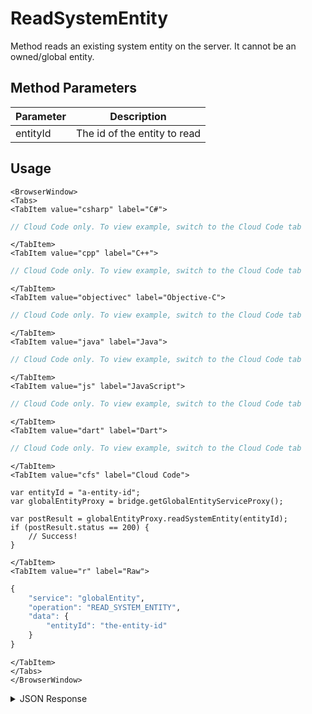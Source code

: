 # ReadSystemEntity

Method reads an existing system entity on the server. It cannot be an owned/global entity.

<PartialServop service_name="globalEntity" operation_name="READ_SYSTEM_ENTITY" />

## Method Parameters
Parameter | Description
--------- | -----------
entityId | The id of the entity to read

## Usage

```mdx-code-block
<BrowserWindow>
<Tabs>
<TabItem value="csharp" label="C#">
```

```csharp
// Cloud Code only. To view example, switch to the Cloud Code tab
```

```mdx-code-block
</TabItem>
<TabItem value="cpp" label="C++">
```

```cpp
// Cloud Code only. To view example, switch to the Cloud Code tab
```

```mdx-code-block
</TabItem>
<TabItem value="objectivec" label="Objective-C">
```

```objectivec
// Cloud Code only. To view example, switch to the Cloud Code tab
```

```mdx-code-block
</TabItem>
<TabItem value="java" label="Java">
```

```java
// Cloud Code only. To view example, switch to the Cloud Code tab
```

```mdx-code-block
</TabItem>
<TabItem value="js" label="JavaScript">
```

```javascript
// Cloud Code only. To view example, switch to the Cloud Code tab
```

```mdx-code-block
</TabItem>
<TabItem value="dart" label="Dart">
```

```dart
// Cloud Code only. To view example, switch to the Cloud Code tab
```

```mdx-code-block
</TabItem>
<TabItem value="cfs" label="Cloud Code">
```

```cfscript
var entityId = "a-entity-id";
var globalEntityProxy = bridge.getGlobalEntityServiceProxy();

var postResult = globalEntityProxy.readSystemEntity(entityId);
if (postResult.status == 200) {
    // Success!
}
```

```mdx-code-block
</TabItem>
<TabItem value="r" label="Raw">
```

```r
{
	"service": "globalEntity",
	"operation": "READ_SYSTEM_ENTITY",
	"data": {
		"entityId": "the-entity-id"
	}
}
```

```mdx-code-block
</TabItem>
</Tabs>
</BrowserWindow>
```

<details>
<summary>JSON Response</summary>

```json
{
   "data": {
        "entityIndexedId": null,
        "timeToLive": 0,
        "createdAt": 1498850247510,
        "entityType": "address",
        "entityId": "4b2f1cba-cc52-4d3c-8663-ff540ee48a38",
        "acl": {
        "other": 2
        },
        "ownerId": null,
        "version": 2,
        "expiresAt": 9223372036854776000,
        "updatedAt": 1498850536733,
        "_serverTime": 1637946319239
   },
   "status": 200
}
```
</details>

